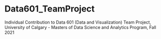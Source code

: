 # Data601_TeamProject
Individual Contribution to Data 601 (Data and Visualization) Team Project, University of Calgary - Masters of Data Science and Analytics Program, Fall 2021
